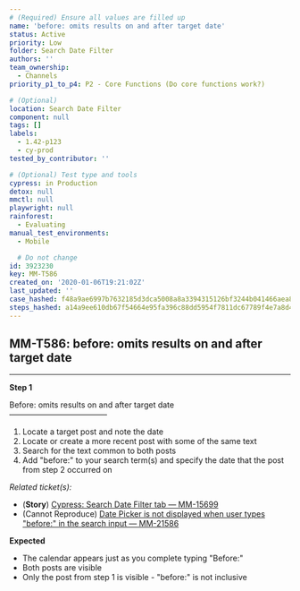 ```yaml
---
# (Required) Ensure all values are filled up
name: 'before: omits results on and after target date'
status: Active
priority: Low
folder: Search Date Filter
authors: ''
team_ownership:
  - Channels
priority_p1_to_p4: P2 - Core Functions (Do core functions work?)

# (Optional)
location: Search Date Filter
component: null
tags: []
labels:
  - 1.42-p123
  - cy-prod
tested_by_contributor: ''

# (Optional) Test type and tools
cypress: in Production
detox: null
mmctl: null
playwright: null
rainforest:
  - Evaluating
manual_test_environments:
  - Mobile

  # Do not change
id: 3923230
key: MM-T586
created_on: '2020-01-06T19:21:02Z'
last_updated: ''
case_hashed: f48a9ae6997b7632185d3dca5008a8a3394315126bf3244b041466aea8d19086c23eb41f32d041bb961d791f07f8efa8
steps_hashed: a14a9ee610db67f54664e95fa396c88dd5954f7811dc67789f4e7a8d476613207a07180a5adcefd4bce8f0522f8bc129
---
```


<!-- (Auto-generated) Based on frontmatter's "key" and "name" -->

## MM-T586: before: omits results on and after target date

---

**Step 1**

Before: omits results on and after target date\
–––––––––––––––––––––––––

1. Locate a target post and note the date
2. Locate or create a more recent post with some of the same text
3. Search for the text common to both posts
4. Add "before:" to your search term(s) and specify the date that the post from step 2 occurred on

_Related ticket(s):_

- (**Story**) [Cypress: Search Date Filter tab — MM-15699](https://mattermost.atlassian.net/browse/MM-15699)
- (Cannot Reproduce) [Date Picker is not displayed when user types "before:" in the search input — MM-21586](https://mattermost.atlassian.net/browse/MM-21586)

**Expected**

- The calendar appears just as you complete typing "Before:"
- Both posts are visible
- Only the post from step 1 is visible - "before:" is not inclusive
